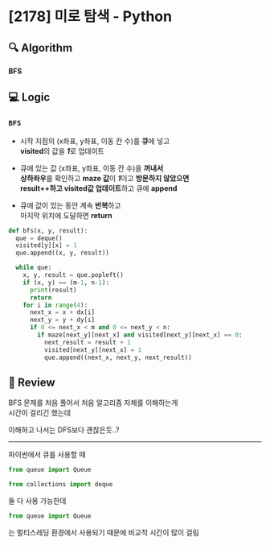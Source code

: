 # [2178] 미로 탐색 - Python

## :mag: Algorithm
**BFS**

## :computer: Logic
### `BFS`

- 시작 지점의 (x좌표, y좌표, 이동 칸 수)를 **큐**에 넣고  
**visited**의 값을 ***1***로 업데이트

- 큐에 있는 값 (x좌표, y좌표, 이동 칸 수)을 **꺼내서**  
**상하좌우**를 확인하고 **maze 값**이 ***1***이고 **방문하지 않았으면**  
**result++하고 visited값 업데이트**하고 큐에 **append**

- 큐에 값이 있는 동안 계속 **반복**하고  
마지막 위치에 도달하면 **return**

```Python
def bfs(x, y, result):
  que = deque()
  visited[y][x] = 1
  que.append((x, y, result))

  while que:
    x, y, result = que.popleft()
    if (x, y) == (m-1, n-1):
      print(result)
      return
    for i in range(4):
      next_x = x + dx[i]
      next_y = y + dy[i]
      if 0 <= next_x < m and 0 <= next_y < n:
        if maze[next_y][next_x] and visited[next_y][next_x] == 0:
          next_result = result + 1
          visited[next_y][next_x] = 1
          que.append((next_x, next_y, next_result))
```

## :memo: Review
BFS 문제를 처음 풀어서 처음 알고리즘 자체를 이해하는게  
시간이 걸리긴 했는데

이해하고 나서는 DFS보다 괜찮은듯..?

---
파이썬에서 큐를 사용할 때  
```Python
from queue import Queue
```
```Python
from collections import deque  
```
둘 다 사용 가능한데

```Python
from queue import Queue
```
는 멀티스레딩 환경에서 사용되기 때문에 비교적 시간이 많이 걸림
